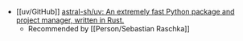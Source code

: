 - [[uv/GitHub]] [astral-sh/uv: An extremely fast Python package and project manager, written in Rust.](https://github.com/astral-sh/uv)
	- Recommended by [[Person/Sebastian Raschka]]